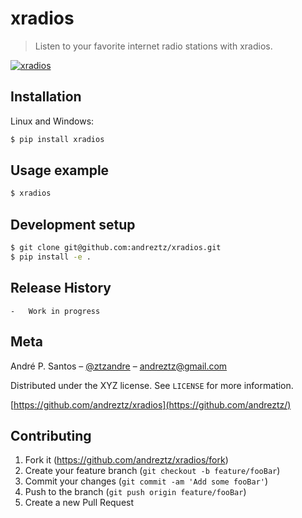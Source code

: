 # xradios

> Listen to your favorite internet radio stations with xradios.


[![xradios](https://github.com/andreztz/xradios/issues/2#issue-988180396)](#)

## Installation

Linux and Windows:

```bash
$ pip install xradios
```

## Usage example

```bash
$ xradios
```

## Development setup

```bash
$ git clone git@github.com:andreztz/xradios.git
$ pip install -e .
```

## Release History

    -   Work in progress

## Meta

André P. Santos – [@ztzandre](https://twitter.com/ztzandre) – andreztz@gmail.com

Distributed under the XYZ license. See `LICENSE` for more information.

[https://github.com/andreztz/xradios](https://github.com/andreztz/)

## Contributing

1. Fork it (<https://github.com/andreztz/xradios/fork>)
2. Create your feature branch (`git checkout -b feature/fooBar`)
3. Commit your changes (`git commit -am 'Add some fooBar'`)
4. Push to the branch (`git push origin feature/fooBar`)
5. Create a new Pull Request
